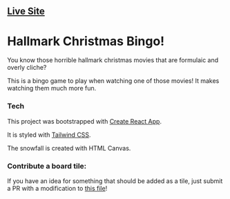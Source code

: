 ## [Live Site](https://bingo.joshuasoileau.com)

# Hallmark Christmas Bingo!

You know those horrible hallmark christmas movies that are formulaic and overly cliche?

This is a bingo game to play when watching one of those movies! It makes watching them much more fun.

### Tech
This project was bootstrapped with [Create React App](https://github.com/facebook/create-react-app).

It is styled with [Tailwind CSS](https://github.com/tailwindlabs/tailwindcss).

The snowfall is created with HTML Canvas.


### Contribute a board tile:

If you have an idea for something that should be added as a tile, just submit a PR with a modification to [this file](#)!
